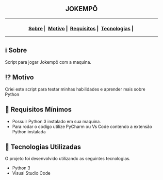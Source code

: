 <h2 align="center">JOKEMPÔ</h2>

___


<h3 align="center">
  <a href="#information_source-sobre">Sobre</a>&nbsp;|&nbsp;
  <a href="#interrobang-motivo">Motivo</a>&nbsp;|&nbsp;
  <a href="#seedling-requisitos-mínimos">Requisitos</a>&nbsp;|&nbsp;
  <a href="#rocket-tecnologias-utilizadas">Tecnologias</a>&nbsp;|&nbsp;
</h3>

___

## :information_source: Sobre

Script para jogar Jokempô com a maquina.

## :interrobang: Motivo

Criei este script para testar minhas habilidades e aprender mais sobre Python

## :seedling: Requisitos Mínimos

- Possuir Python 3 instalado em sua maquina.
- Para rodar o código utilize PyCharm ou Vs Code contendo a extensão Python instalada

## :rocket: Tecnologias Utilizadas 

O projeto foi desenvolvido utilizando as seguintes tecnologias.

- Python 3
- Visual Studio Code
